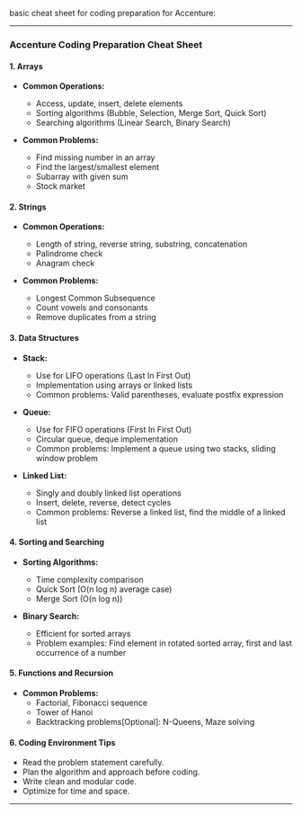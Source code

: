 basic cheat sheet for coding preparation for Accenture:

---

### **Accenture Coding Preparation Cheat Sheet**

#### **1. Arrays**
- **Common Operations:**
  - Access, update, insert, delete elements
  - Sorting algorithms (Bubble, Selection, Merge Sort, Quick Sort)
  - Searching algorithms (Linear Search, Binary Search)

  
- **Common Problems:**
  - Find missing number in an array
  - Find the largest/smallest element
  - Subarray with given sum
  - Stock market

#### **2. Strings**
- **Common Operations:**
  - Length of string, reverse string, substring, concatenation
  - Palindrome check
  - Anagram check

- **Common Problems:**
  - Longest Common Subsequence
  - Count vowels and consonants
  - Remove duplicates from a string

#### **3. Data Structures**
- **Stack:**
  - Use for LIFO operations (Last In First Out)
  - Implementation using arrays or linked lists
  - Common problems: Valid parentheses, evaluate postfix expression
  
- **Queue:**
  - Use for FIFO operations (First In First Out)
  - Circular queue, deque implementation
  - Common problems: Implement a queue using two stacks, sliding window problem

- **Linked List:**
  - Singly and doubly linked list operations
  - Insert, delete, reverse, detect cycles
  - Common problems: Reverse a linked list, find the middle of a linked list

#### **4. Sorting and Searching**
- **Sorting Algorithms:**
  - Time complexity comparison
  - Quick Sort (O(n log n) average case)
  - Merge Sort (O(n log n))
  
- **Binary Search:**
  - Efficient for sorted arrays
  - Problem examples: Find element in rotated sorted array, first and last occurrence of a number

#### **5. Functions and Recursion**
- **Common Problems:**
  - Factorial, Fibonacci sequence
  - Tower of Hanoi
  - Backtracking problems[Optional]: N-Queens, Maze solving


  

  
#### **6. Coding Environment Tips**
- Read the problem statement carefully.
- Plan the algorithm and approach before coding.
- Write clean and modular code.
- Optimize for time and space.

---
